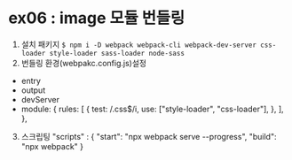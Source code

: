 # ex06 : image 모듈 번들링

1. 설치 패키지
   `$ npm i -D webpack webpack-cli webpack-dev-server css-loader style-loader sass-loader node-sass`
2. 번들링 환경(webpakc.config.js)설정

- entry
- output
- devServer
- module: {
  rules: [
  {
  test: /\.css$/i,
  use: ["style-loader", "css-loader"],
  },
  ],
  },

3. 스크립팅
   "scripts" : {
   "start": "npx webpack serve --progress",
   "build": "npx webpack"
   }
